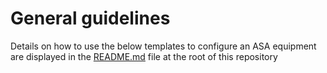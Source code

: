 # General guidelines
Details on how to use the below templates to configure an ASA equipment are displayed in the [README.md](https://github.com/kentik/config-snippets/blob/master/README.md) file at the root of this repository
